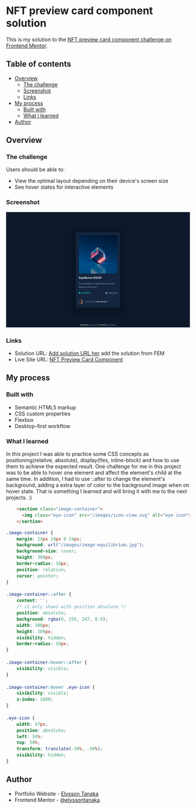 # NFT preview card component solution

This is my solution to the [NFT preview card component challenge on Frontend Mentor](https://www.frontendmentor.io/challenges/nft-preview-card-component-SbdUL_w0U).

## Table of contents

- [Overview](#overview)
  - [The challenge](#the-challenge)
  - [Screenshot](#screenshot)
  - [Links](#links)
- [My process](#my-process)
  - [Built with](#built-with)
  - [What I learned](#what-i-learned)
- [Author](#author)


## Overview

### The challenge

Users should be able to:

- View the optimal layout depending on their device's screen size
- See hover states for interactive elements

### Screenshot

![screenshot](./images/screenshot_desktop.png)


### Links

- Solution URL: [Add solution URL her](https://your-solution-url.com) add the solution from FEM
- Live Site URL: [NFT Preview Card Component](https://elyssontanaka.github.io/2_nft_preview_card_component/)


## My process

### Built with

- Semantic HTML5 markup
- CSS custom properties
- Flexbox
- Desktop-first workflow


### What I learned

In this project I was able to practice some CSS concepts as positioning(relative, absolute), display(flex, inline-block) and how to use them to achieve the expected result. One challenge for me in this project was to be able to hover one element and affect the element's child at the same time. In addition, I had to use ::after to change the element's background, adding a extra layer of color to the background image when on hover state. That is something I learned and will bring it with me to the next projects. :)


```html
    <section class="image-container">
      <img class="eye-icon" src="/images/icon-view.svg" alt="eye icon">
    </section>
```
```css
.image-container {
    margin: 24px 24px 0 24px;
    background: url("/images/image-equilibrium.jpg");
    background-size: cover;
    height: 300px;
    border-radius: 10px;
    position: relative;
    cursor: pointer;
}

.image-container::after {
    content: '';
    /* it only shows with position absolute */
    position: absolute;
    background: rgba(0, 255, 247, 0.5);
    width: 300px;
    height: 300px;
    visibility: hidden;
    border-radius: 10px;
}

.image-container:hover::after {
    visibility: visible;
}

.image-container:hover .eye-icon {
    visibility: visible;
    z-index: 1000;
}

.eye-icon {
    width: 47px;
    position: absolute;
    left: 50%;
    top: 50%;
    transform: translate(-50%, -50%);
    visibility: hidden;
}
```

## Author

- Portfolio Website - [Elysson Tanaka](https://elyssontanaka.github.io)
- Frontend Mentor - [@elyssontanaka](https://www.frontendmentor.io/profile/elyssontanaka)